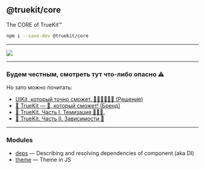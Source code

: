 @truekit/core
-------------
The CORE of TrueKit™

```sh
npm i --save-dev @truekit/core
```

---

<img src="https://truekit.openode.io/logo.png" />

---

### Будем честным, смотреть тут что-либо опасно ⚠️
Но зато можно почитать:

- <a href="https://medium.com/@ibnRubaXa/uikit-%D0%BA%D0%BE%D1%82%D0%BE%D1%80%D1%8B%D0%B9-%D1%82%D0%BE%D1%87%D0%BD%D0%BE-%D1%81%D0%BC%D0%BE%D0%B6%D0%B5%D1%82-%EF%B8%8F-%EF%B8%8F-ee03e9ecef34">UIKit, который точно сможет. 🤦🏻‍♂️🤦🏻‍♀️ (Решение)</a>
- <a href="https://medium.com/@ibnRubaXa/truekit-intro-9bba91196cd6">🧰 TrueKit — 🐳, который сможет! (Бренд)</a>
- <a href="https://medium.com/@ibnRubaXa/truekit-theming-b73b6ad2293d">🐳 TrueKit. Часть I. Темизация 👨🏻‍🎨.</a>
- <a href="https://medium.com/@ibnRubaXa/truekit-deps-afd625fb8972">🐳 TrueKit. Часть II. Зависимости 💉</a>

---

### Modules

- [deps](./deps/) — Describing and resolving dependencies of component (aka DI)
- [theme](./theme/) — Theme in JS
